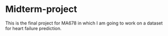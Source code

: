 # Midterm-project
This is the final project for MA678 in which I am going to work on a dataset for heart failure prediction. 
